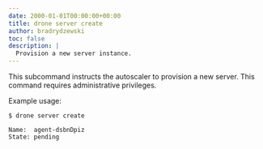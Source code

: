 ```yaml
---
date: 2000-01-01T00:00:00+00:00
title: drone server create
author: bradrydzewski
toc: false
description: |
  Provision a new server instance.
---
```


This subcommand instructs the autoscaler to provision a new server. This command requires administrative privileges.

Example usage:

```
$ drone server create

Name:  agent-dsbnDpiz
State: pending
```
